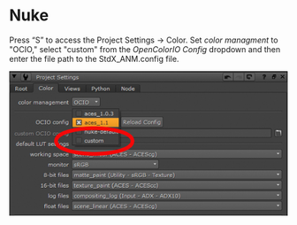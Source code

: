 # Nuke

Press “S” to access the Project Settings → Color. Set *color managment* to "OCIO," select "custom" from the *OpenColorIO Config* dropdown and then enter the file path to the StdX_ANM.config file. 

![nk](img/nuke.jpg)

